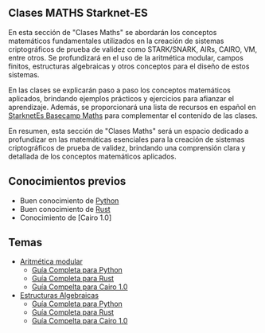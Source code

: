 ## Clases MATHS Starknet-ES
En esta sección de "Clases Maths" se abordarán los conceptos matemáticos fundamentales utilizados en la creación de sistemas criptográficos de prueba de validez como STARK/SNARK, AIRs, CAIRO, VM, entre otros. Se profundizará en el uso de la aritmética modular, campos finitos, estructuras algebraicas y otros conceptos para el diseño de estos sistemas.

En las clases se explicarán paso a paso los conceptos matemáticos aplicados, brindando ejemplos prácticos y ejercicios para afianzar el aprendizaje. Además, se proporcionará una lista de recursos en español en [StarknetEs Basecamp Maths](https://github.com/Starknet-Es/Maths-StarknetEs/tree/main) para complementar el contenido de las clases.

En resumen, esta sección de "Clases Maths" será un espacio dedicado a profundizar en las matemáticas esenciales para la creación de sistemas criptográficos de prueba de validez, brindando una comprensión clara y detallada de los conceptos matemáticos aplicados.

## Conocimientos previos

- Buen conocimiento de [Python](https://www.python.org/)
- Buen conocimiento de [Rust](https://www.rust-lang.org/es/)
- Conocimiento de [Cairo 1.0]

## Temas

- [Aritmética modular](https://github.com/Starknet-Es/Maths-StarknetEs/blob/main/Gu%C3%ADas%20Completas/Aritm%C3%A9tica%20Modular/Readme.md)
    - [Guía Completa para Python](https://github.com/Starknet-Es/Maths-StarknetEs/blob/main/Gu%C3%ADas%20Completas/Aritm%C3%A9tica%20Modular/Contracts/Aritm%C3%A9tica_ModularPY.md)
    - [Guía Completa para Rust](https://github.com/Starknet-Es/Maths-StarknetEs/blob/main/Gu%C3%ADas%20Completas/Aritm%C3%A9tica%20Modular/Contracts/Aritm%C3%A9tica_ModularRS.md)
    - [Guía Compelta para Cairo 1.0](https://github.com/Starknet-Es/Maths-StarknetEs/blob/main/Gu%C3%ADas%20Completas/Aritm%C3%A9tica%20Modular/Contracts/Aritm%C3%A9tica_ModularCAIRO.md)
- [Estructuras Algebraicas](https://github.com/Starknet-Es/Maths-StarknetEs/blob/main/Gu%C3%ADas%20Completas/Estructuras%20Algebraicas/Readme.md)
    - [Guía Completa para Python](https://github.com/Starknet-Es/Maths-StarknetEs/blob/main/Gu%C3%ADas%20Completas/Estructuras%20Algebraicas/Contracts/Estructuras_AlgebraicasPY.md)
    - [Guía Completa para Rust](https://github.com/Starknet-Es/Maths-StarknetEs/blob/main/Gu%C3%ADas%20Completas/Estructuras%20Algebraicas/Contracts/Estructuras_AlgebraicasRS.md)
    - [Guía Compelta para Cairo 1.0](https://github.com/Starknet-Es/Maths-StarknetEs/blob/main/Gu%C3%ADas%20Completas/Estructuras%20Algebraicas/Contracts/Estructuras_AlgebraicasCAIRO.md)

